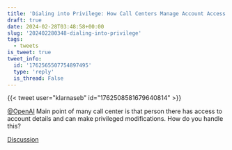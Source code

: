 ```yaml
---
title: 'Dialing into Privilege: How Call Centers Manage Account Access'
draft: true
date: 2024-02-28T03:48:58+00:00
slug: '202402280348-dialing-into-privilege'
tags:
  - tweets
is_tweet: true
tweet_info:
  id: '1762565507754897495'
  type: 'reply'
  is_thread: False
---
```




{{< tweet user="klarnaseb" id="1762508581679640814" >}}

[@OpenAI](https://x.com/OpenAI) Main point of many call center is that person there has access to account details and can make privileged modifications. How do you handle this?

[Discussion](https://x.com/sytelus/status/1762565507754897495)

